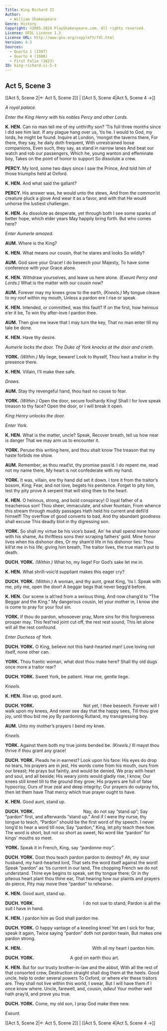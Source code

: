 ```yaml
---
Title: King Richard II
Author: 
  - William Shakespeare
Genre: History
Copyright: ©2005-2024 PlayShakespeare.com. All rights reserved.
License: GFDL License 1.3
License URL: http://www.gnu.org/copyleft/fdl.html
Version: 4.3
Sources:
  - Quarto 1 (1597)
  - Quarto 4 (1608)
  - First Folio (1623)
ID: king-richard-ii-5-3
---
```


## Act 5, Scene 3
[[Act 5, Scene 2|← Act 5, Scene 2]] | [[Act 5, Scene 4|Act 5, Scene 4 →]]

*A royal palace.*

*Enter the King Henry with his nobles Percy and other Lords.*

**K. HEN.**
Can no man tell me of my unthrifty son?
’Tis full three months since I did see him last.
If any plague hang over us, ’tis he.
I would to God, my lords, he might be found.
Inquire at London, ’mongst the taverns there,
For there, they say, he daily doth frequent,
With unrestrained loose companions,
Even such, they say, as stand in narrow lanes
And beat our watch and rob our passengers,
Which he, young wanton and effeminate boy,
Takes on the point of honor to support
So dissolute a crew.

**PERCY.**
My lord, some two days since I saw the Prince,
And told him of those triumphs held at Oxford.

**K. HEN.**
And what said the gallant?

**PERCY.**
His answer was, he would unto the stews,
And from the common’st creature pluck a glove
And wear it as a favor, and with that
He would unhorse the lustiest challenger.

**K. HEN.**
As dissolute as desperate, yet through both
I see some sparks of better hope, which elder years
May happily bring forth. But who comes here?

*Enter Aumerle amazed.*

**AUM.**
Where is the King?

**K. HEN.**
What means our cousin, that he stares and looks
So wildly?

**AUM.**
God save your Grace! I do beseech your Majesty,
To have some conference with your Grace alone.

**K. HEN.**
Withdraw yourselves, and leave us here alone.
*(Exeunt Percy and Lords.)*
What is the matter with our cousin now?

**AUM.**
Forever may my knees grow to the earth,
*(Kneels.)*
My tongue cleave to my roof within my mouth,
Unless a pardon ere I rise or speak.

**K. HEN.**
Intended, or committed, was this fault?
If on the first, how heinous e’er it be,
To win thy after-love I pardon thee.

**AUM.**
Then give me leave that I may turn the key,
That no man enter till my tale be done.

**K. HEN.**
Have thy desire.

*Aumerle locks the door. The Duke of York knocks at the door and crieth.*

**YORK.**
*(Within.)*
My liege, beware! Look to thyself,
Thou hast a traitor in thy presence there.

**K. HEN.**
Villain, I’ll make thee safe.

*Draws.*

**AUM.**
Stay thy revengeful hand, thou hast no cause to fear.

**YORK.**
*(Within.)*
Open the door, secure foolhardy King!
Shall I for love speak treason to thy face?
Open the door, or I will break it open.

*King Henry unlocks the door.*

*Enter York.*

**K. HEN.**
What is the matter, uncle? Speak,
Recover breath, tell us how near is danger
That we may arm us to encounter it.

**YORK.**
Peruse this writing here, and thou shalt know
The treason that my haste forbids me show.

**AUM.**
Remember, as thou read’st, thy promise pass’d.
I do repent me, read not my name there,
My heart is not confederate with my hand.

**YORK.**
It was, villain, ere thy hand did set it down.
I tore it from the traitor’s bosom, King;
Fear, and not love, begets his penitence.
Forget to pity him, lest thy pity prove
A serpent that will sting thee to the heart.

**K. HEN.**
O heinous, strong, and bold conspiracy!
O loyal father of a treacherous son!
Thou sheer, immaculate, and silver fountain,
From whence this stream through muddy passages
Hath held his current and defil’d himself!
Thy overflow of good converts to bad,
And thy abundant goodness shall excuse
This deadly blot in thy digressing son.

**YORK.**
So shall my virtue be his vice’s bawd,
An’ he shall spend mine honor with his shame,
As thriftless sons their scraping fathers’ gold.
Mine honor lives when his dishonor dies,
Or my sham’d life in his dishonor lies:
Thou kill’st me in his life; giving him breath,
The traitor lives, the true man’s put to death.

**DUCH. YORK.**
*(Within.)*
What ho, my liege! For God’s sake let me in.

**K. HEN.**
What shrill-voic’d suppliant makes this eager cry?

**DUCH. YORK.**
*(Within.)*
A woman, and thy aunt, great King, ’tis I.
Speak with me, pity me, open the door!
A beggar begs that never begg’d before.

**K. HEN.**
Our scene is alt’red from a serious thing,
And now chang’d to “The Beggar and the King.”
My dangerous cousin, let your mother in,
I know she is come to pray for your foul sin.

**YORK.**
If thou do pardon, whosoever pray,
More sins for this forgiveness prosper may.
This fest’red joint cut off, the rest rest sound,
This let alone will all the rest confound.

*Enter Duchess of York.*

**DUCH. YORK.**
O King, believe not this hard-hearted man!
Love loving not itself, none other can.

**YORK.**
Thou frantic woman, what dost thou make here?
Shall thy old dugs once more a traitor rear?

**DUCH. YORK.**
Sweet York, be patient. Hear me, gentle liege.

*Kneels.*

**K. HEN.**
Rise up, good aunt.

**DUCH. YORK.**
           Not yet, I thee beseech.
Forever will I walk upon my knees,
And never see day that the happy sees,
Till thou give joy, until thou bid me joy
By pardoning Rutland, my transgressing boy.

**AUM.**
Unto my mother’s prayers I bend my knee.

*Kneels.*

**YORK.**
Against them both my true joints bended be.
*(Kneels.)*
Ill mayst thou thrive if thou grant any grace!

**DUCH. YORK.**
Pleads he in earnest? Look upon his face:
His eyes do drop no tears, his prayers are in jest,
His words come from his mouth, ours from our breast;
He prays but faintly, and would be denied,
We pray with heart and soul, and all beside;
His weary joints would gladly rise, I know,
Our knees still kneel till to the ground they grow;
His prayers are full of false hypocrisy,
Ours of true zeal and deep integrity;
Our prayers do outpray his, then let them have
That mercy which true prayer ought to have.

**K. HEN.**
Good aunt, stand up.

**DUCH. YORK.**
           Nay, do not say “stand up”;
Say “pardon” first, and afterwards “stand up.”
And if I were thy nurse, thy tongue to teach,
“Pardon” should be the first word of thy speech.
I never long’d to hear a word till now,
Say “pardon,” King, let pity teach thee how.
The word is short, but not so short as sweet,
No word like “pardon” for kings’ mouths so meet.

**YORK.**
Speak it in French, King, say *“pardonne moy”*.

**DUCH. YORK.**
Dost thou teach pardon pardon to destroy?
Ah, my sour husband, my hard-hearted lord,
That sets the word itself against the word!
Speak “pardon” as ’tis current in our land,
The chopping French we do not understand.
Thine eye begins to speak, set thy tongue there;
Or in thy piteous heart plant thou thine ear,
That hearing how our plaints and prayers do pierce,
Pity may move thee “pardon” to rehearse.

**K. HEN.**
Good aunt, stand up.

**DUCH. YORK.**
           I do not sue to stand;
Pardon is all the suit I have in hand.

**K. HEN.**
I pardon him as God shall pardon me.

**DUCH. YORK.**
O happy vantage of a kneeling knee!
Yet am I sick for fear, speak it again,
Twice saying “pardon” doth not pardon twain,
But makes one pardon strong.

**K. HEN.**
                With all my heart
I pardon him.

**DUCH. YORK.**
        A god on earth thou art.

**K. HEN.**
But for our trusty brother-in-law and the abbot,
With all the rest of that consorted crew,
Destruction straight shall dog them at the heels.
Good uncle, help to order several powers
To Oxford, or where e’er these traitors are.
They shall not live within this world, I swear,
But I will have them if I once know where.
Uncle, farewell, and, cousin, *adieu*!
Your mother well hath pray’d, and prove you true.

**DUCH. YORK.**
Come, my old son, I pray God make thee new.

*Exeunt.*

[[Act 5, Scene 2|← Act 5, Scene 2]] | [[Act 5, Scene 4|Act 5, Scene 4 →]]